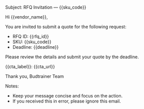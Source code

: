 Subject: RFQ Invitation — {{sku_code}}

Hi {{vendor_name}},

You are invited to submit a quote for the following request:

- RFQ ID: {{rfq_id}}
- SKU: {{sku_code}}
- Deadline: {{deadline}}

Please review the details and submit your quote by the deadline.

{{cta_label}}: {{cta_url}}

Thank you,
Budtrainer Team

Notes:

- Keep your message concise and focus on the action.
- If you received this in error, please ignore this email.
